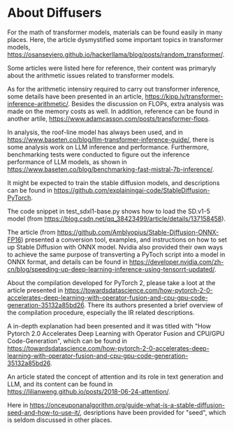 # About Diffusers

For the math of transformer models, materials can be found easily in many places. Here, the article dysmystified some important topics in transformer models, https://osanseviero.github.io/hackerllama/blog/posts/random_transformer/.

Some articles were listed here for reference, their content was primaryly about the arithmetic issues related to transformer models. 

As for the arithmetic intensiry required to carry out transformer inference, some details have been presented in an article, https://kipp.ly/transformer-inference-arithmetic/. Besides the discussion on FLOPs, extra analysis was made on the memory costs as well. In addition, reference can be found in another artile, https://www.adamcasson.com/posts/transformer-flops.

In analysis, the roof-line model has always been used, and in https://www.baseten.co/blog/llm-transformer-inference-guide/, there is some analysis work on LLM inference and performance. Furthermore, benchmarking tests were conducted to figure out the inference performance of LLM models, as shown in https://www.baseten.co/blog/benchmarking-fast-mistral-7b-inference/. 


It might be expected to train the stable diffusion models, and descriptions can be found in https://github.com/explainingai-code/StableDiffusion-PyTorch.

The code snippet in test_sdxl1-base.py shows how to load the SD.v1-5 model (from https://blog.csdn.net/qq_38423499/article/details/137158458).

The article (from https://github.com/Amblyopius/Stable-Diffusion-ONNX-FP16) presented a conversion tool, examples, and instructions on how to set up Stable Diffusion with ONNX model. Nvidia also provided their own ways to achieve the same purpose of transverting a PyToch script into a model in ONNX format, and details can be found in https://developer.nvidia.com/zh-cn/blog/speeding-up-deep-learning-inference-using-tensorrt-updated/. 


About the compilation developed for PyTorch 2, please take a loot at the article presented in https://towardsdatascience.com/how-pytorch-2-0-accelerates-deep-learning-with-operator-fusion-and-cpu-gpu-code-generation-35132a85bd26. There its authors presented a brief overview of the compilation procedure, especially the IR related descriptions. 

A in-depth explanation had been presented and it was titled with "How Pytorch 2.0 Accelerates Deep Learning with Operator Fusion and CPU/GPU Code-Generation", which can be found in https://towardsdatascience.com/how-pytorch-2-0-accelerates-deep-learning-with-operator-fusion-and-cpu-gpu-code-generation-35132a85bd26. 

An article stated the concept of attention and its role in text generation and LLM, and its content can be found in https://lilianweng.github.io/posts/2018-06-24-attention/.

Here in https://onceuponanalgorithm.org/guide-what-is-a-stable-diffusion-seed-and-how-to-use-it/, desriptions have been provided for "seed", which is seldom discussed in other places.
